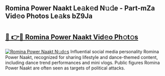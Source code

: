 ## Romina Power Naakt Le𝚊k𝚎d N𝚞𝚍e - Part-mZa Vid𝚎o Photos Le𝚊ks bZ9Ja

# <h2><a href="http://fb44os.evod.top/?m=Romina+Power+Naakt">🔗 👉🔴 Romina Power Naakt Vid𝚎o Ph𝚘t𝚘s</a></h2>

[![Romina Power Naakt N𝚞d𝚎s](https://i.imgur.com/8V9OHl7.gif)](http://fb44os.evod.top/?m=Romina+Power+Naakt)
Influential social media personality Romina Power Naakt, recognized for sharing lifestyle and dance-themed content, including dance trend performances and mini vlogs. Public figures Romina Power Naakt are often seen as targets of political attacks. 
